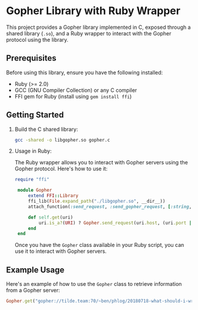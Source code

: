 # Gopher Library with Ruby Wrapper

This project provides a Gopher library implemented in C, exposed through a shared library (`.so`), and a Ruby wrapper to interact with the Gopher protocol using the library.

## Prerequisites

Before using this library, ensure you have the following installed:

- Ruby (>= 2.0)
- GCC (GNU Compiler Collection) or any C compiler
- FFI gem for Ruby (install using `gem install ffi`)

## Getting Started

1. Build the C shared library:

   ```bash
   gcc -shared -o libgopher.so gopher.c
   ```

2. Usage in Ruby:

   The Ruby wrapper allows you to interact with Gopher servers using the Gopher protocol. Here's how to use it:

   ```ruby
   require "ffi"

    module Gopher
        extend FFI::Library
        ffi_lib(File.expand_path("./libgopher.so", __dir__))
        attach_function(:send_request, :send_gopher_request, [:string, :int, :string, :string], :string)

        def self.get(uri)
            uri.is_a?(URI) ? Gopher.send_request(uri.host, (uri.port || 70), uri.path, "") : get(URI(uri))
        end
    end
   ```

   Once you have the `Gopher` class available in your Ruby script, you can use it to interact with Gopher servers.

## Example Usage

Here's an example of how to use the `Gopher` class to retrieve information from a Gopher server:

```ruby
Gopher.get("gopher://tilde.team:70/~ben/phlog/20180718-what-should-i-write-about-today.txt")
```

